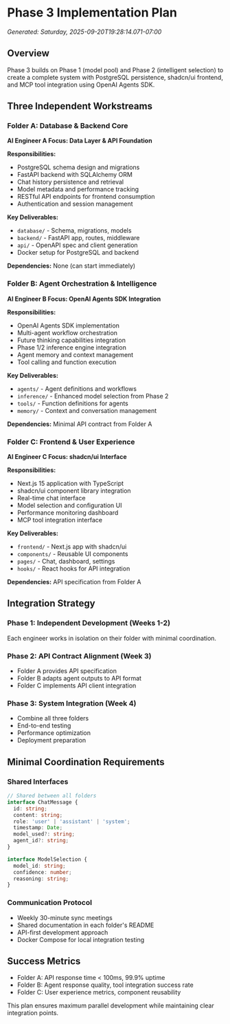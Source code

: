 # Phase 3 Implementation Plan
*Generated: Saturday, 2025-09-20T19:28:14.071-07:00*

## Overview
Phase 3 builds on Phase 1 (model pool) and Phase 2 (intelligent selection) to create a complete system with PostgreSQL persistence, shadcn/ui frontend, and MCP tool integration using OpenAI Agents SDK.

## Three Independent Workstreams

### Folder A: Database & Backend Core
**AI Engineer A Focus: Data Layer & API Foundation**

**Responsibilities:**
- PostgreSQL schema design and migrations
- FastAPI backend with SQLAlchemy ORM
- Chat history persistence and retrieval
- Model metadata and performance tracking
- RESTful API endpoints for frontend consumption
- Authentication and session management

**Key Deliverables:**
- `database/` - Schema, migrations, models
- `backend/` - FastAPI app, routes, middleware
- `api/` - OpenAPI spec and client generation
- Docker setup for PostgreSQL and backend

**Dependencies:** None (can start immediately)

### Folder B: Agent Orchestration & Intelligence
**AI Engineer B Focus: OpenAI Agents SDK Integration**

**Responsibilities:**
- OpenAI Agents SDK implementation
- Multi-agent workflow orchestration
- Future thinking capabilities integration
- Phase 1/2 inference engine integration
- Agent memory and context management
- Tool calling and function execution

**Key Deliverables:**
- `agents/` - Agent definitions and workflows
- `inference/` - Enhanced model selection from Phase 2
- `tools/` - Function definitions for agents
- `memory/` - Context and conversation management

**Dependencies:** Minimal API contract from Folder A

### Folder C: Frontend & User Experience
**AI Engineer C Focus: shadcn/ui Interface**

**Responsibilities:**
- Next.js 15 application with TypeScript
- shadcn/ui component library integration
- Real-time chat interface
- Model selection and configuration UI
- Performance monitoring dashboard
- MCP tool integration interface

**Key Deliverables:**
- `frontend/` - Next.js app with shadcn/ui
- `components/` - Reusable UI components
- `pages/` - Chat, dashboard, settings
- `hooks/` - React hooks for API integration

**Dependencies:** API specification from Folder A

## Integration Strategy

### Phase 1: Independent Development (Weeks 1-2)
Each engineer works in isolation on their folder with minimal coordination.

### Phase 2: API Contract Alignment (Week 3)
- Folder A provides API specification
- Folder B adapts agent outputs to API format
- Folder C implements API client integration

### Phase 3: System Integration (Week 4)
- Combine all three folders
- End-to-end testing
- Performance optimization
- Deployment preparation

## Minimal Coordination Requirements

### Shared Interfaces
```typescript
// Shared between all folders
interface ChatMessage {
  id: string;
  content: string;
  role: 'user' | 'assistant' | 'system';
  timestamp: Date;
  model_used?: string;
  agent_id?: string;
}

interface ModelSelection {
  model_id: string;
  confidence: number;
  reasoning: string;
}
```

### Communication Protocol
- Weekly 30-minute sync meetings
- Shared documentation in each folder's README
- API-first development approach
- Docker Compose for local integration testing

## Success Metrics
- Folder A: API response time < 100ms, 99.9% uptime
- Folder B: Agent response quality, tool integration success rate
- Folder C: User experience metrics, component reusability

This plan ensures maximum parallel development while maintaining clear integration points.
